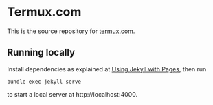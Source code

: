 Termux.com
==========

This is the source repository for [termux.com](https://termux.com).

Running locally
---------------
Install dependencies as explained at [Using Jekyll with Pages](https://help.github.com/articles/using-jekyll-with-pages/), then run

    bundle exec jekyll serve

to start a local server at http://localhost:4000.
